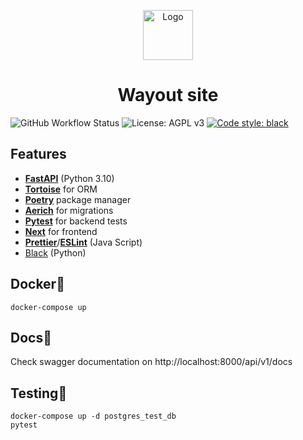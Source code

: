 <p align="center">
  <a href="https://github.com/Flict-dev/Wayout-site">
    <img src="https://user-images.githubusercontent.com/76905733/179758514-859a957f-5c46-4c0e-ac6d-f14c4f2225fa.png" alt="Logo" width="80" height="80">
  </a>
  <h1 align="center">Wayout site
</h1>
</p>


![GitHub Workflow Status](https://img.shields.io/github/workflow/status/Flict-dev/Wayout-site/PyTest?label=build) ![License: AGPL v3](https://img.shields.io/badge/License-AGPL_v3-blue.svg) [![Code style: black](https://img.shields.io/badge/code%20style-black-000000.svg)](https://github.com/psf/black)
## Features
- **[FastAPI](https://fastapi.tiangolo.com/)** (Python 3.10)
- **[Tortoise](https://tortoise.github.io/index.html)** for ORM
- **[Poetry](https://python-poetry.org/)** package manager
- **[Aerich](https://github.com/tortoise/aerich)** for migrations
- **[Pytest](https://docs.pytest.org/en/latest/)** for backend tests
- **[Next](https://nextjs.org/)** for frontend
- **[Prettier](https://prettier.io/)**/**[ESLint](https://eslint.org/)** (Java Script)
- [Black](https://github.com/psf/black) (Python)


## Docker:whale2:
```
docker-compose up
```

## Docs:blue_book:
Check swagger documentation on http://localhost:8000/api/v1/docs

## Testing:test_tube:
```
docker-compose up -d postgres_test_db
pytest
```
